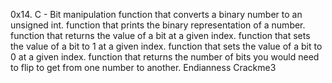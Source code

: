 0x14. C - Bit manipulation
function that converts a binary number to an unsigned int.
function that prints the binary representation of a number.
function that returns the value of a bit at a given index.
function that sets the value of a bit to 1 at a given index.
function that sets the value of a bit to 0 at a given index.
function that returns the number of bits you would need to flip to get from one number to another.
Endianness
Crackme3
